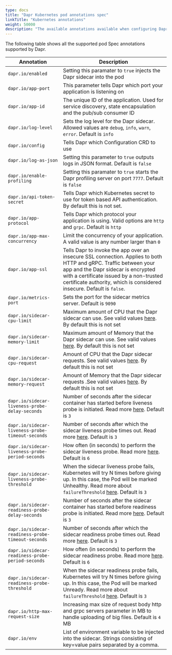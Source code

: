 ```yaml
---
type: docs
title: "Dapr Kubernetes pod annotations spec"
linkTitle: "Kubernetes annotations"
weight: 50000
description: "The available annotations available when configuring Dapr in your Kubernetes environment"
---
```


The following table shows all the supported pod Spec annotations supported by Dapr.

| Annotation                                        | Description |
|---------------------------------------------------|-------------|
| `dapr.io/enabled`                                 | Setting this paramater to `true` injects the Dapr sidecar into the pod
| `dapr.io/app-port`                                | This parameter tells Dapr which port your application is listening on
| `dapr.io/app-id`                                  | The unique ID of the application. Used for service discovery, state encapsulation and the pub/sub consumer ID
| `dapr.io/log-level`                               | Sets the log level for the Dapr sidecar. Allowed values are `debug`, `info`, `warn`, `error`. Default is `info`
| `dapr.io/config`                                  | Tells Dapr which Configuration CRD to use
| `dapr.io/log-as-json`                             | Setting this parameter to `true` outputs logs in JSON format. Default is `false`
| `dapr.io/enable-profiling`                        | Setting this paramater to `true` starts the Dapr profiling server on port `7777`. Default is `false`
| `dapr.io/api-token-secret`                        | Tells Dapr which Kubernetes secret to use for token based API authentication. By default this is not set.
| `dapr.io/app-protocol`                            | Tells Dapr which protocol your application is using. Valid options are `http` and `grpc`. Default is `http`
| `dapr.io/app-max-concurrency`                     | Limit the concurrency of your application. A valid value is any number larger than `0`
| `dapr.io/app-ssl`   | Tells Dapr to invoke the app over an insecure SSL connection. Applies to both HTTP and gRPC. Traffic between your app and the Dapr sidecar is encrypted with a certificate issued by a non-trusted certificate authority, which is considered insecure. Default is `false`.
| `dapr.io/metrics-port`                            | Sets the port for the sidecar metrics server. Default is `9090`
| `dapr.io/sidecar-cpu-limit`                       | Maximum amount of CPU that the Dapr sidecar can use. See valid values [here](https://kubernetes.io/docs/tasks/administer-cluster/manage-resources/quota-memory-cpu-namespace/). By default this is not set
| `dapr.io/sidecar-memory-limit`                    | Maximum amount of Memory that the Dapr sidecar can use. See valid values [here](https://kubernetes.io/docs/tasks/administer-cluster/manage-resources/quota-memory-cpu-namespace/). By default this is not set
| `dapr.io/sidecar-cpu-request`                     | Amount of CPU that the Dapr sidecar requests. See valid values [here](https://kubernetes.io/docs/tasks/administer-cluster/manage-resources/quota-memory-cpu-namespace/). By default this is not set
| `dapr.io/sidecar-memory-request`                  | Amount of Memory that the Dapr sidecar requests .See valid values [here](https://kubernetes.io/docs/tasks/administer-cluster/manage-resources/quota-memory-cpu-namespace/). By default this is not set
| `dapr.io/sidecar-liveness-probe-delay-seconds`    | Number of seconds after the sidecar container has started before liveness probe is initiated. Read more [here](https://kubernetes.io/docs/tasks/configure-pod-container/configure-liveness-readiness-startup-probes/#configure-probes). Default is `3`
| `dapr.io/sidecar-liveness-probe-timeout-seconds`  | Number of seconds after which the sidecar liveness probe times out. Read more [here](https://kubernetes.io/docs/tasks/configure-pod-container/configure-liveness-readiness-startup-probes/#configure-probes). Default is `3`
| `dapr.io/sidecar-liveness-probe-period-seconds`   | How often (in seconds) to perform the sidecar liveness probe. Read more [here](https://kubernetes.io/docs/tasks/configure-pod-container/configure-liveness-readiness-startup-probes/#configure-probes). Default is `6`
| `dapr.io/sidecar-liveness-probe-threshold`        | When the sidecar liveness probe fails, Kubernetes will try N times before giving up. In  this case, the Pod will be marked Unhealthy. Read more about `failureThreshold` [here](https://kubernetes.io/docs/tasks/configure-pod-container/configure-liveness-readiness-startup-probes/#configure-probes). Default is `3`
| `dapr.io/sidecar-readiness-probe-delay-seconds`   | Number of seconds after the sidecar container has started before readiness probe is initiated. Read more [here](https://kubernetes.io/docs/tasks/configure-pod-container/configure-liveness-readiness-startup-probes/#configure-probes). Default is `3`
| `dapr.io/sidecar-readiness-probe-timeout-seconds` | Number of seconds after which the sidecar readiness probe times out. Read more [here](https://kubernetes.io/docs/tasks/configure-pod-container/configure-liveness-readiness-startup-probes/#configure-probes). Default is `3`
| `dapr.io/sidecar-readiness-probe-period-seconds`  | How often (in seconds) to perform the sidecar readiness probe. Read more [here](https://kubernetes.io/docs/tasks/configure-pod-container/configure-liveness-readiness-startup-probes/#configure-probes). Default is `6`
| `dapr.io/sidecar-readiness-probe-threshold`       | When the sidecar readiness probe fails, Kubernetes will try N times before giving up. In  this case, the Pod will be marked Unready. Read more about `failureThreshold` [here](https://kubernetes.io/docs/tasks/configure-pod-container/configure-liveness-readiness-startup-probes/#configure-probes). Default is `3`
| `dapr.io/http-max-request-size`                   | Increasing max size of request body http and grpc servers parameter in MB to handle uploading of big files. Default is `4` MB
| `dapr.io/env`                                     | List of environment variable to be injected into the sidecar. Strings consisting of key=value pairs separated by a comma.
